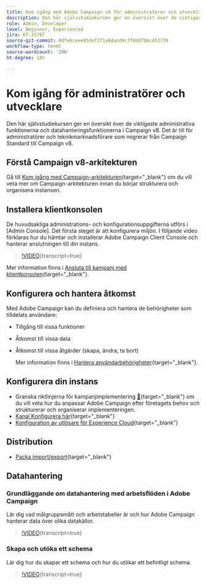 ```yaml
---
title: Kom igång med Adobe Campaign v8 för administratörer och utvecklare.
description: Den här självstudiekursen ger en översikt över de viktigaste administrativa funktionerna och datahanteringsfunktionerna i Campaign v8. Det riktar sig till administratörer och den tekniska marknadsföraren som migrerar från Campaign Standard till Campaign v8.
role: Admin, Developer
level: Beginner, Experienced
jira: KT-15787
source-git-commit: 0dfe6ceee85def2f1e6daed9c7f6b87b6c453739
workflow-type: tm+mt
source-wordcount: '296'
ht-degree: 18%

---
```



# Kom igång för administratörer och utvecklare

Den här självstudiekursen ger en översikt över de viktigaste administrativa funktionerna och datahanteringsfunktionerna i Campaign v8. Det är till för administratörer och teknikmarknadsförare som migrerar från Campaign Standard till Campaign v8.

## Förstå Campaign v8-arkitekturen

Gå till [Kom igång med Campaign-arkitekturen](https://experienceleague.adobe.com/en/docs/campaign/campaign-v8/config/architecture/architecture){target="_blank"} om du vill veta mer om Campaign-arkitekturen innan du börjar strukturera och organisera instansen.


## Installera klientkonsolen

De huvudsakliga administrations- och konfigurationsuppgifterna utförs i [Admin Console]. Det första steget är att konfigurera miljön. I följande video förklaras hur du hämtar och installerar Adobe Campaign Client Console och hanterar anslutningen till din instans.

>[!VIDEO](https://video.tv.adobe.com/v/335375?quality=12&learn=on){transcript=true}

Mer information finns i [Ansluta till kampanj med klientkonsolen](https://experienceleague.adobe.com/en/docs/campaign/campaign-v8/new/connect){target="_blank"}.

## Konfigurera och hantera åtkomst

Med Adobe Campaign kan du definiera och hantera de behörigheter som tilldelats användare:

* Tillgång till vissa funktioner
* Åtkomst till vissa data
* Åtkomst till vissa åtgärder (skapa, ändra, ta bort)

  Mer information finns i [Hantera användarbehörigheter](https://experienceleague.adobe.com/en/docs/campaign/campaign-v8/admin/permissions/manage-permissions){target="_blank"}.

## Konfigurera din instans

* Granska riktlinjerna för kampanjimplementering [&#128279;](https://experienceleague.adobe.com/en/docs/campaign/campaign-v8/config/implement/implement){target="_blank"} om du vill veta hur du anpassar Adobe Campaign efter företagets behov och strukturerar och organiserar implementeringen.
* [Kanal Konfigurera här](https://experienceleague.adobe.com/en/docs/campaign/campaign-v8/send/push/push-data-collection){target="_blank"}
* [Konfiguration av utlösare för Experience Cloud](https://experienceleague.adobe.com/en/docs/campaign-classic/using/integrating-with-adobe-experience-cloud/experience-triggers/about-triggers){target="_blank"}

## Distribution

* [Packa import/export](https://experienceleague.adobe.com/en/docs/campaign/campaign-v8/developer/packages){target="_blank"}

## Datahantering

### Grundläggande om datahantering med arbetsflöden i Adobe Campaign

Lär dig vad målgruppsmått och arbetstabeller är och hur Adobe Campaign hanterar data över olika datakällor.

>[!VIDEO](https://video.tv.adobe.com/v/339992?quality=12&learn=on){transcript=true}


### Skapa och utöka ett schema

Lär dig hur du skapar ett schema och hur du utökar ett befintligt schema.

>[!VIDEO](https://video.tv.adobe.com/v/337939?quality=12&learn=on){transcript=true}
